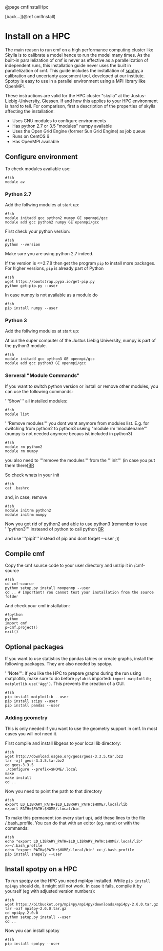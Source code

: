 @page cmfInstallHpc

[back...](@ref cmfInstall)

# Install on a HPC

The main reason to run cmf on a high performance computing cluster like
Skylla is to calibrate a model hence to run the model many times. As the
built-in parallelization of cmf is never as effective as a
parallelization of independent runs, this installation guide never uses
the built in parallelization of cmf. This guide includes the
installation of [spotpy](https://pypi.python.org/pypi/spotpy) a
calibration and uncertanty assesment tool, developed at our institute.
Spotpy is easy to use in a parallel environment using a MPI library like
OpenMPI.

These instructions are valid for the HPC cluster "skylla" at the
Justus-Liebig-University, Giessen. If and how this applies to your HPC
environment is hard to tell. For comparison, first a description of the
properties of skylla affecting the installation:

  - Uses GNU modules to configure environments
  - Has python 2.7 or 3.5 "modules" numpy available
  - Uses the Open Grid Engine (former Sun Grid Engine) as job queue
  - Runs on CentOS 6
  - Has OpenMPI available

## Configure environment

To check modules available use:

    #!sh
    module av

### Python 2.7

Add the follwing modules at start up:

    #!sh
    module initadd gcc python2 numpy GE openmpi/gcc
    module add gcc python2 numpy GE openmpi/gcc

First check your python version:

    #!sh
    python --version

Make sure you are using python 2.7 indeed.

If the version is \<=2.7.8 then get the program `pip` to install more
packages. For higher versions, `pip` is already part of Python

    #!sh
    wget https://bootstrap.pypa.io/get-pip.py
    python get-pip.py --user

In case numpy is not available as a module do

    #!sh
    pip install numpy --user

### Python 3

Add the follwing modules at start up:

At our the super computer of the Justus Liebig University, numpy is part
of the python3 module.

    #!sh
    module initadd gcc python3 GE openmpi/gcc
    module add gcc python3 GE openmpi/gcc

### Serveral "Module Commands"

If you want to switch python version or install or remove other modules,
you can use the following commands:

'''Show''' all installed modules:

    #!sh
    module list

'''Remove modules''' you dont want anymore from modules list. E.g. for
switching from python2 to python3 useing "module rm 'modulename'" (numpy
is not needed anymore becaus ist included in python3)

    #!sh
    module rm python2
    module rm numpy

you also need to '''remove the modules''' from the '''init''' (in case
you put them there)[BR](BR)

So check whats in your init

    #!sh
    cat .bashrc

and, in case, remove

    #!sh
    module initrm python2
    module initrm numpy

Now you got rid of python2 and able to use python3 (remember to use
'''python3''' insteand of python to call python [BR](BR)

and use '''pip3''' instead of pip and dont forget --user ;))

## Compile cmf

Copy the cmf source code to your user directory and unzip it in
/cmf-source

    #!sh
    cd cmf-source
    python setup.py install noopenmp --user
    cd .. # Important! You cannot test your installation from the source folder

And check your cmf installation:

    #!python
    python
    import cmf
    p=cmf.project()
    exit()

## Optional packages

If you want to use statistics the pandas tables or create graphs,
install the following packages. They are also needed by spotpy.

'''Note''': If you like the HPC to prepare graphs during the run using
matplotlib, make sure to do before `pylab` is imported: `import
matplotlib; matplotlib.use('Agg')`. This prevents the creation of a
GUI.

    #!sh
    pip install matplotlib --user
    pip install scipy --user
    pip install pandas --user

### Adding geometry

This is only needed if you want to use the geometry support in cmf. In
most cases you will not need it.

First compile and install libgeos to your local lib directory:

    #!sh
    wget http://download.osgeo.org/geos/geos-3.3.5.tar.bz2
    tar -xjf geos-3.3.5.tar.bz2
    cd geos-3.3.5
    ./configure --prefix=$HOME/.local
    make
    make install
    cd ..

Now you need to point the path to that directory

    #!sh
    export LD_LIBRARY_PATH=$LD_LIBRARY_PATH:$HOME/.local/lib
    export PATH=$PATH:$HOME/.local/bin

To make this permanent (on every start up), add these lines to the file
/.bash_profile. You can do that with an editor (eg. nano) or with the
commands:

    #!sh
    echo "export LD_LIBRARY_PATH=$LD_LIBRARY_PATH:$HOME/.local/lib" >>~/.bash_profile
    echo "export PATH=$PATH:$HOME/.local/bin" >>~/.bash_profile
    pip install shapely --user

## Install spotpy on a HPC

To run spotpy on the HPC you need mpi4py installed. While `pip install
mpi4py` should do, it might still not work. In case it fails, compile
it by yourself (eg with adjusted version numbers):

    #!sh
    wget https://bitbucket.org/mpi4py/mpi4py/downloads/mpi4py-2.0.0.tar.gz
    tar -xzf mpi4py-2.0.0.tar.gz
    cd mpi4py-2.0.0
    python setup.py install --user
    cd ..

Now you can install spotpy

    #!sh
    pip install spotpy --user


